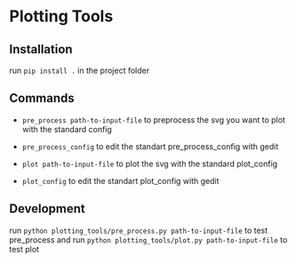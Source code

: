 # Plotting Tools

## Installation

run `pip install .` in the project folder

## Commands

- `pre_process path-to-input-file` to preprocess the svg you want to plot with the standard config

- `pre_process_config` to edit the standart pre_process_config with gedit

- `plot path-to-input-file` to plot the svg with the standard plot_config

- `plot_config` to edit the standart plot_config with gedit

## Development

run `python plotting_tools/pre_process.py path-to-input-file` to test pre_process and run `python plotting_tools/plot.py path-to-input-file` to test plot
